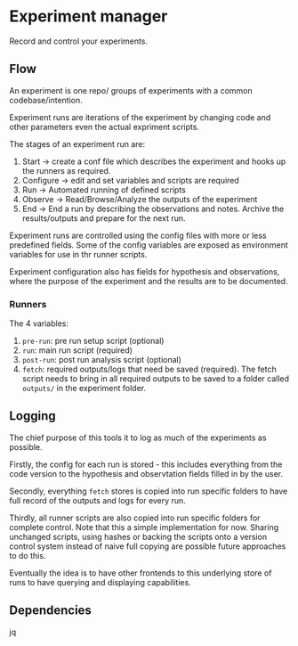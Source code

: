 # Experiment manager

Record and control your experiments.

## Flow
An experiment is one repo/ groups of experiments with a common codebase/intention.

Experiment runs are iterations of the experiment by changing code and other parameters even the actual expriment scripts.

The stages of an experiment run are:

1. Start -> create a conf file which describes the experiment and hooks up the runners as required.
2. Configure -> edit and set variables and scripts are required
3. Run -> Automated running of defined scripts
4. Observe -> Read/Browse/Analyze the outputs of the experiment
5. End -> End a run by describing the observations and notes. Archive the results/outputs and prepare for the next run.

Experiment runs are controlled using the config files with more or less predefined fields. Some of the config variables are exposed as environment variables for use in thr runner scripts. 

Experiment configuration also has fields for hypothesis and observations, where the purpose of the experiment and the results are to be documented.

### Runners
The 4 variables:

1. `pre-run`: pre run setup script (optional)
2. `run`: main run script (required)
3. `post-run`: post run analysis script (optional)
4. `fetch`: required outputs/logs that need be saved (required). The fetch script needs to bring in all required outputs to be saved to a folder called `outputs/` in the experiment folder.

## Logging

The chief purpose of this tools it to log as much of the experiments as possible. 

Firstly, the config for each run is stored - this includes everything from the code version to the hypothesis and observtation fields filled in by the user.

Secondly, everything `fetch` stores is copied into run specific folders to have full record of the outputs and logs for every run.

Thirdly, all runner scripts are also copied into run specific folders for complete control. Note that this a simple implementation for now. Sharing unchanged scripts, using hashes or backing the scripts onto a version control system instead of naive full copying are possible future approaches to do this.

Eventually the idea is to have other frontends to this underlying store of runs to have querying and displaying capabilities.

## Dependencies
jq
